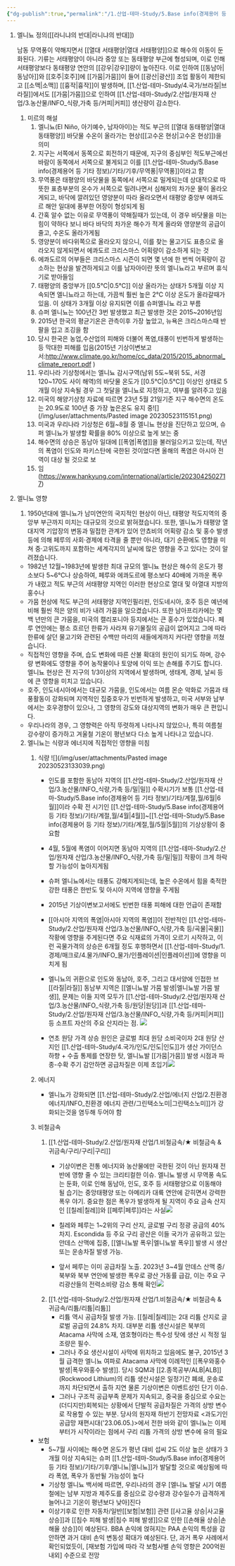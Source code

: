 ```yaml
---
{"dg-publish":true,"permalink":"/1.산업-테마-Study/5.Base info(경제용어 등 기타 정보)/기타/기후/엘니뇨/","created":"2024-11-20T21:02:30.066+09:00","updated":"2025-06-03T20:07:22.469+09:00"}
---
```


1. 엘니뇨 정의([[라니냐의 반대\|라니냐의 반대]])

	남동 무역풍이 약해지면서 [[열대 서태평양\|열대 서태평양]]으로 해수의 이동이 둔화된다. 기류는 서태평양이 아니라 중앙 또는 동태평양 부근에 형성되며, 이로 인해 서태평양보다 동태평양 연안의 [[강우\|강우]]량이 높아진다. 이로 인하여 [[동남아\|동남아]]와 [[호주\|호주]]에 [[가뭄\|가뭄]]이 들어 [[광산\|광산]] 조업 활동이 제한되고 [[소맥\|소맥]] [[흉작\|흉작]]이 발생하며, [[1.산업-테마-Study/4.국가/브라질\|브라질]]에서도 [[가뭄\|가뭄]]으로 인하여 [[1.산업-테마-Study/2.산업/원자재 산업/3.농산물/INFO_식량,가축 등/커피\|커피]] 생산량이 감소한다.    
	
	1. 미르의 해설
		1. 엘니뇨(El Niño, 아기예수, 남자아이)는 적도 부근의 [[열대 동태평양\|열대 동태평양]] 바닷물 수온이 올라가는 현상([[고수온 현상\|고수온 현상]])을 의미
		2. 지구는 서쪽에서 동쪽으로 회전하기 때문에, 지구의 중심부인 적도부근에선 바람이 동쪽에서 서쪽으로 불게되고 이를 [[1.산업-테마-Study/5.Base info(경제용어 등 기타 정보)/기타/기후/무역풍\|무역풍]]이라고 함
		3. 무역풍은 태평양의 바닷물을 동쪽에서 서쪽으로 밀게되는데 상대적으로 따뜻한 표층부분의 온수가 서쪽으로 밀려나면서 심해저의 차가운 물이 올라오게되고, 바닥에 깔려있던 영양분이 따라 올라오면서 태평양 중앙부 에콰도르 해안 일대에 풍부한 어장이 형성되게 됨
		4. 간혹 알수 없는 이유로 무역풍이 약해질때가 있는데, 이 경우 바닷물을 미는 힘이 약하다 보니 바다 바닥의 차가운 해수가 적게 올라와 영양분의 공급이 줄고, 수온도 올라가게됨
		5. 영양분이 바다위쪽으로 올라오지 않으니, 이를 찾는 물고기도 표층으로 올라오지 않게되면서 에콰도르 크리스마스 어획량이 감소하게 되는 것 
		6. 에콰도르의 어부들은 크리스마스 시즌이 되면 몇 년에 한 번씩  어획량이 감소하는 현상을 발견하게되고 이를 남자아이란 뜻의 엘니뇨라고 부르며 휴식기로 받아들임
		7. 태평양의 중앙부가 [[0.5℃\|0.5℃]] 이상 올라가는 상태가 5개월 이상 지속되면 엘니뇨라고 하는데, 가끔씩 훨씬 높은 2℃ 이상 온도가 올라갈때가 있음. 이 상태가 3개월 이상 유지되면 이를 슈퍼엘니뇨 라고 부름
		8. 슈퍼 엘니뇨는 100년간 3번 발생했고 최근 발생한 것은 2015~2016년임
		9. 2015년 한국의 평균기온은 관측이후 가장 높았고, 뉴욕은 크리스마스때 반팔을 입고 조깅을 함
		10. 당시 한국은 농업,수산업의 피해와 더불어 폭염,태풍이 빈번하게 발생하는등 막대한 피해를 입음(2015년 기상이변보고서:http://www.climate.go.kr/home/cc_data/2015/2015_abnormal_climate_report.pdf )
		11. 우리나라 기상청에서는 엘니뇨 감시구역(남위 5도~북위 5도, 서경 120~170도 사이 해역)의 바닷물 온도가 [[0.5℃\|0.5℃]]  이상인 상태로 5개월 이상 지속될 경우 그 첫달을 엘니뇨로 지정하고, 여부를 알려주고 있음
		12. 미국의 해양기상청 자료에 따르면 23년 5월 21일기준 지구 해수면의 온도는 20.9도로 100년 중 가장 높은온도 유지 중![](/img/user/attachments/Pasted image 20230523115151.png)
		13. 미국과 우리나라 기상청은 6월~8월 중 엘니뇨 현상을 진단하고 있으며, 슈퍼 엘니뇨가 발생할 확률을 80% 이상으로 높게 보는 중
		14. 해수면의 상승은 동남아 일대에 [[폭염\|폭염]]을 불러일으키고 있는데, 작년의 폭염이 인도와 파키스탄에 국한된 것이었다면 올해의 폭염은 아시아 전역이 대상 될 것으로 보
		15. 임(https://www.hankyung.com/international/article/2023042502717) 

1. 엘니뇨 영향
	1. 1950년대에 엘니뇨가 남미연안의 국지적인 현상이 아닌, 태평양 적도지역의 중앙부 부근까지 미치는 대규모의 것으로 밝혀졌습니다. 또한, 엘니뇨가 태평양 열대지역 기압장의 변동과 밀접한 관계가 있어 안쵸비의 어획량 감소 및 홍수 발생 등에 의해 페루의 사회·경제에 타격을 줄 뿐만 아니라, 대기 순환에도 영향을 미쳐 중·고위도까지 포함하는 세계각지의 날씨에 많은 영향을 주고 있다는 것이 알려졌습니다.
	- 1982년 12월~1983년에 발생한 최대 규모의 엘니뇨 현상은 해수의 온도가 평소보다 5~6℃나 상승하여, 페루와 에콰도르에 평소보다 40배에 가까운 폭우가 내렸고 적도 부근의 서태평양 지역인 이러한 현상으로 열대 및 아열대 지방의 홍수나
	- 가뭄 현상에 적도 부근의 서태평양 지역인필리핀, 인도네시아, 호주 등은 예년에 비해 훨씬 적은 양의 비가 내려 가뭄을 일으켰습니다. 또한 남아프리카에는 몇 백 년만의 큰 가뭄을, 미국의 캘리포니아 등지에서는 큰 홍수가 있었습니다. 페루 연안에는 평소 흐르던 한류가 사라져 유기물질의 공급이 없어지고 그에 따라 한류에 살던 물고기와 관련된 수백만 마리의 새들에게까지 커다란 영향을 끼쳤습니다.
	- 직접적인 영향을 주며, 습도 변화에 따른 산불 확대의 원인이 되기도 하며, 강수량 변화에도 영향을 주어 농작물이나 토양에 이익 또는 손해를 주기도 합니다. 엘니뇨 현상은 전 지구의 1/3이상의 지역에서 발생하며, 생태계, 경제, 날씨 등에 큰 영향을 미치고 있습니다.
	- 호주, 인도네시아에서는 대규모 가뭄을, 인도에서는 여름 몬순 악화로 가뭄과 태풍활동이 강화되며 지역적인 집중호우가 빈번하게 발생하고, 미국 서부와 남부에서는 호우경향이 있으나, 그 영향의 강도와 대상지역의 변화가 매우 큰 편입니다.
	- 우리나라의 경우, 그 영향력은 아직 뚜렷하게 나타나지 않았으나, 특히 여름철 강수량이 증가하고 겨울철 기온이 평년보다 다소 높게 나타나고 있습니다.
	2. 엘니뇨는 식량과 에너지에 직접적인 영향을 미침
		1. 식량
			![](/img/user/attachments/Pasted image 20230523133039.png)
			- 인도를 포함한 동남아 지역의 [[1.산업-테마-Study/2.산업/원자재 산업/3.농산물/INFO_식량,가축 등/밀\|밀]] 수확시기가 보통 [[1.산업-테마-Study/5.Base info(경제용어 등 기타 정보)/기타/계절,월/6월\|6월]]이라 수확 전 시기인 [[1.산업-테마-Study/5.Base info(경제용어 등 기타 정보)/기타/계절,월/4월\|4월]]~[[1.산업-테마-Study/5.Base info(경제용어 등 기타 정보)/기타/계절,월/5월\|5월]]의 기상상황이 중요함
			- 4월, 5월에 폭염이 이어지면 동남아 지역의 [[1.산업-테마-Study/2.산업/원자재 산업/3.농산물/INFO_식량,가축 등/밀\|밀]] 작황이 크게 하락할 가능성이 높아지게됨
			- 슈퍼 엘니뇨에서는 태풍도 강해지게되는데, 높은 수온에서 힘을 축적한 강한 태풍은 한반도 및 아시아 지역에 영향을 주게됨
			- 2015년 기상이변보고서에도 빈번한 태풍 피해에 대한 언급이 존재함
			- [[아시아 지역의 폭염\|아시아 지역의 폭염]]이 전반적인 [[1.산업-테마-Study/2.산업/원자재 산업/3.농산물/INFO_식량,가축 등/곡물\|곡물]]작황에 영향을 주게된다면 주요 식재료의 가격이 오르기 시작하고, 이런 곡물가격의 상승은 6개월 정도 후행하면서 [[1.산업-테마-Study/1.경제/매크로/4.물가/INFO_물가/인플레이션\|인플레이션]]에 영향을 미치게 됨
			- 엘니뇨의 귀환으로 인도와 동남아, 호주, 그리고 대서양에 인접한 브[[라질\|라질]] 동남부 지역은 [[엘니뇨발 가뭄 발생\|엘니뇨발 가뭄 발생]], 문제는 이들 지역 모두가 [[1.산업-테마-Study/2.산업/원자재 산업/3.농산물/INFO_식량,가축 등/원당\|원당]]과 [[1.산업-테마-Study/2.산업/원자재 산업/3.농산물/INFO_식량,가축 등/커피\|커피]] 등 소프트 자산의 주요 산지라는 점. ![](https://i.imgur.com/rxXP6BF.png)

			- 연초 원당 가격 상승 원인은 글로벌 최대 원당 소비국이자 2대 원당 산지인 [[1.산업-테마-Study/4.국가/인도/인도\|인도]]가 생산 가이던스 하향 + 수출 통제를 연장한 탓, 엘니뇨발 [[가뭄\|가뭄]] 발생 시점과 파종-수확 주기 감안하면 공급차질은 이제 초입기![](https://i.imgur.com/kFW7E0m.png)

		2. 에너지
			- 엘니뇨가 강화되면 [[1.산업-테마-Study/2.산업/에너지 산업/2.친환경 에너지/INFO_친환경 에너지 관련/그린택소노미\|그린택소노미]]가 강화되는것을 염두해 두어야 함
		
		3. 비철금속
			1. [[1.산업-테마-Study/2.산업/원자재 산업/1.비철금속/★ 비철금속 & 귀금속/구리/구리\|구리]]
				- 기상이변은 전통 에너지와 농산물에만 국한된 것이 아닌 원자재 전반에 영향 줄 수 있는 크리티컬한 이슈. 엘니뇨 발생 시 무역풍 속도는 둔화, 이로 인해 동남아, 인도, 호주 등 서태평양으로 이동해야 될 습기는 중앙태평양 또는 아메리카 대륙 연안에 갇히면서 강력한 폭우 야기. 중요한 점은 폭우가 발생하게 될 지역이 주요 금속 산지인 [[칠레\|칠레]]와 [[페루\|페루]]라는 사실![](https://i.imgur.com/lHgqhW1.png)

				- 칠레와 페루는 1~2위의 구리 산지, 글로벌 구리 정광 공급의 40% 차지. Escondida 등 주요 구리 광산은 이들 국가가 공유하고 있는 안데스 산맥에 집중, [[엘니뇨발 폭우\|엘니뇨발 폭우]] 발생 시 생산 또는 운송차질 발생 가능.
				- 앞서 페루는 이미 공급차질 노출. 2023년 3~4월 안데스 산맥 중/북부와 북부 연안에 발생한 폭우로 광산 가동률 급감, 이는 주요 구리광산들의 전력소비량 감소 통해 확인![](https://i.imgur.com/lWvzzey.png)
			1. [[1.산업-테마-Study/2.산업/원자재 산업/1.비철금속/★ 비철금속 & 귀금속/리튬/리튬\|리튬]]
				- 리튬 역시 공급차질 발생 가능. [[칠레\|칠레]]는 2대 리튬 산지로 글로벌 공급의 24.8% 차지. 대부분 리튬 생산시설은 북부의 Atacama 사막에 소재, 염호형이라는 특수성 탓에 생산 시 적정 일조량은 필수. 
				- 그러나 주요 생산시설이 사막에 위치하고 있음에도 불구, 2015년 3월 급격한 엘니뇨 여파로 Atacama 사막에 이례적인 [[폭우와홍수 발생\|폭우와홍수 발생]]. 당시 SQM과 [[2.종목공부/ALB\|ALB]](Rockwood Lithium)의 리튬 생산시설은 일정기간 폐쇄, 운송로까지 차단되면서 출하 지연 물론 기상이변은 이벤트성인 단기 이슈. 
				- 그러나 구조적 공급부족 문제가 지속되고, 중국을 중심으로 수요는 (더디지만)회복되는 상황에서 단발적 공급차질은 가격의 상방 변수로 작용할 수 있는 부분. 당사의 원자재 하반기 전망자료 <과도기인 공급망 재편시대('23.06.05.)>에서 전한 바와 같이 엘니뇨는 이제부터가 시작이라는 점에서 구리 리튬 가격의 상방 변수에 유의 필요
		- 보험
			- 5~7월 사이에는 해수면 온도가 평년 대비 섭씨 2도 이상 높은 상태가 3개월 이상 지속되는 슈퍼 [[1.산업-테마-Study/5.Base info(경제용어 등 기타 정보)/기타/기후/엘니뇨\|엘니뇨]]가 발달할 것으로 예상됨에 따라 폭염, 폭우가 동반될 가능성이 높다
			- 기상청 엘니뇨 백서에 따르면, 우리나라의 경우 [엘니뇨 발달 시기 여름철에는 남부 지방과 제주도를 중심으로 강수량과 강수일수가 급격하게 늘어나고 기온이 평년보다 낮아]진다
			- 이상기후로 인한 자동차/일반[[보험\|보험]] 관련 [[사고율 상승\|사고율 상승]]과 [[침수 피해 발생\|침수 피해 발생]]으로 인한 [[손해율 상승\|손해율 상승]]이 예상된다. BBA 손익에 얹혀지는 PAA 손익의 특성을 감안하면 과거 대비 손익 변동성 확대가 예상된다. 단, 과거 폭우 사례에서 확인되었듯이, [재보험 가입에 따라 각 보험사별 손익 영향은 200억원 내외] 수준으로 전망